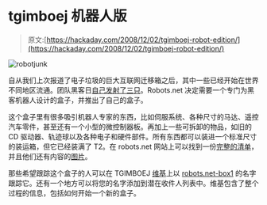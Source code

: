 # tgimboej 机器人版

> 原文:[https://hackaday.com/2008/12/02/tgimboej-robot-edition/](https://hackaday.com/2008/12/02/tgimboej-robot-edition/)

![robotjunk](../Images/af1881548ecc0c6278ee25bd92aa6316.png "robotjunk")

自从我们上次报道了电子垃圾的巨大互联网迁移箱之后，其中一些已经开始在世界不同地区流通。团队黑客日[自己发射了三只](http://www.teamhackaday.com/forum/viewtopic.php?f=2&t=3009&start=0&st=0&sk=t&sd=a)。Robots.net 决定需要一个专门为黑客机器人设计的盒子，并推出了自己的盒子。

这个盒子里有很多吸引机器人专家的东西，比如伺服系统、各种尺寸的马达、遥控汽车零件，甚至还有一个小型的微控制器板。再加上一些可拆卸的物品，如旧的 CD 驱动器、轨迹球以及各种电子和硬件部件。所有东西都可以装进一个标准尺寸的装运箱，但它已经装满了 T2。在 robots.net 网站上可以找到一份[完整的清单](http://tgimboej.org/Box_Tracking)，并且他们还有内容的[图片](http://flickr.com/photos/robotsdotnet/sets/72157609491348854/)。

那些希望跟踪这个盒子的人可以在 TGIMBOEJ [维基](http://tgimboej.org/Main_Page)上以 [robots.net-box1](http://tgimboej.org/Box_Tracking) 的名字跟踪它。还有一个地方可以将您的名字添加到潜在收件人列表中。维基包含了整个过程的信息，包括如何开始一个新的盒子。